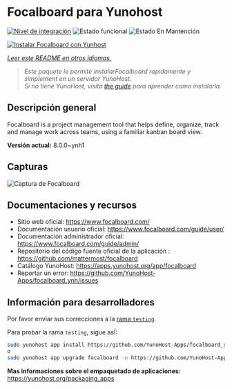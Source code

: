 <!--
Este archivo README esta generado automaticamente<https://github.com/YunoHost/apps/tree/master/tools/readme_generator>
No se debe editar a mano.
-->

# Focalboard para Yunohost

[![Nivel de integración](https://dash.yunohost.org/integration/focalboard.svg)](https://ci-apps.yunohost.org/ci/apps/focalboard/) ![Estado funcional](https://ci-apps.yunohost.org/ci/badges/focalboard.status.svg) ![Estado En Mantención](https://ci-apps.yunohost.org/ci/badges/focalboard.maintain.svg)

[![Instalar Focalboard con Yunhost](https://install-app.yunohost.org/install-with-yunohost.svg)](https://install-app.yunohost.org/?app=focalboard)

*[Leer este README en otros idiomas.](./ALL_README.md)*

> *Este paquete le permite instalarFocalboard rapidamente y simplement en un servidor YunoHost.*  
> *Si no tiene YunoHost, visita [the guide](https://yunohost.org/install) para aprender como instalarla.*

## Descripción general

Focalboard is a project management tool that helps define, organize, track and manage work across teams, using a familiar kanban board view.


**Versión actual:** 8.0.0~ynh1

## Capturas

![Captura de Focalboard](./doc/screenshots/screenshot.jpg)

## Documentaciones y recursos

- Sitio web oficial: <https://www.focalboard.com/>
- Documentación usuario oficial: <https://www.focalboard.com/guide/user/>
- Documentación administrador oficial: <https://www.focalboard.com/guide/admin/>
- Repositorio del código fuente oficial de la aplicación : <https://github.com/mattermost/focalboard>
- Catálogo YunoHost: <https://apps.yunohost.org/app/focalboard>
- Reportar un error: <https://github.com/YunoHost-Apps/focalboard_ynh/issues>

## Información para desarrolladores

Por favor enviar sus correcciones a la [rama `testing`](https://github.com/YunoHost-Apps/focalboard_ynh/tree/testing).

Para probar la rama `testing`, sigue asÍ:

```bash
sudo yunohost app install https://github.com/YunoHost-Apps/focalboard_ynh/tree/testing --debug
o
sudo yunohost app upgrade focalboard -u https://github.com/YunoHost-Apps/focalboard_ynh/tree/testing --debug
```

**Mas informaciones sobre el empaquetado de aplicaciones:** <https://yunohost.org/packaging_apps>
